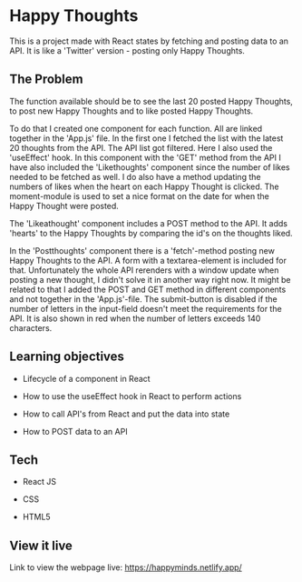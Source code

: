 # Happy Thoughts

This is a project made with React states by fetching and posting data to an API. 
It is like a 'Twitter' version - posting only Happy Thoughts. 

## The Problem

The function available should be to see the last 20 posted Happy Thoughts, to post new Happy Thoughts and to like posted Happy Thoughts. 

To do that I created one component for each function. All are linked together in the 'App.js' file. In the first one I fetched the list with the latest 20 thoughts from the API. The API list got filtered. Here I also used the 'useEffect' hook. In this component with the 'GET' method from the API I have also included the 'Likethoughts' component since the number of likes needed to be fetched as well. I do also have a method updating the numbers of likes when the heart on each Happy Thought is clicked. The moment-module is used to set a nice format on the date for when the Happy Thought were posted. 

The 'Likeathought' component includes a POST method to the API. It adds 'hearts' to the Happy Thoughts by comparing the id's on the thoughts liked. 

In the 'Postthoughts' component there is a 'fetch'-method posting new Happy Thoughts to the API. A form with a textarea-element is included for that. Unfortunately the whole API rerenders with a window update when posting a new thought, I didn't solve it in another way right now. It might be related to that I added the POST and GET method in different components and not together in the 'App.js'-file. The submit-button is disabled if the number of letters in the input-field doesn't meet the requirements for the API. It is also shown in red when the number of letters exceeds 140 characters. 

## Learning objectives

- Lifecycle of a component in React

- How to use the useEffect hook in React to perform actions 

- How to call API's from React and put the data into state

- How to POST data to an API

## Tech

- React JS

- CSS

- HTML5

## View it live

Link to view the webpage live: https://happyminds.netlify.app/

